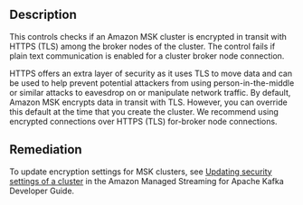 ## Description

This controls checks if an Amazon MSK cluster is encrypted in transit with HTTPS (TLS) among the broker nodes of the cluster. The control fails if plain text communication is enabled for a cluster broker node connection.

HTTPS offers an extra layer of security as it uses TLS to move data and can be used to help prevent potential attackers from using person-in-the-middle or similar attacks to eavesdrop on or manipulate network traffic. By default, Amazon MSK encrypts data in transit with TLS. However, you can override this default at the time that you create the cluster. We recommend using encrypted connections over HTTPS (TLS) for-broker node connections.

## Remediation

To update encryption settings for MSK clusters, see [Updating security settings of a cluster](https://docs.aws.amazon.com/msk/latest/developerguide/msk-update-security.html) in the Amazon Managed Streaming for Apache Kafka Developer Guide.